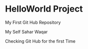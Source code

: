 HelloWorld Project
==========

My First Git Hub Repository

My Self Sahar Waqar

Checking Git Hub for the first Time 
